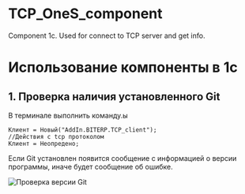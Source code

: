 # TCP_OneS_component
Component 1c. Used for connect to TCP server and get info.

# Использование компоненты в 1с

## 1. Проверка наличия установленного Git
В терминале выполнить команду.ы 
```bsl
Клиент = Новый("AddIn.BITERP.TCP_client");
//Действия с tcp протоколом
Клиент = Неопредено;
```
Если Git установлен появится сообщение с информацией о версии программы, иначе будет сообщение об ошибке.

![Проверка версии Git](.\images\GitVersion.png "Выполнение команды git version")

